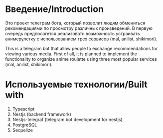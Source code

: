 # Введение/Introduction

Это проект телеграм бота, который позволит людям обмениться рекомендациями по просмотру различных произведений. В первую очередь предполагется реализовать возможность устраивать анимерулетку с использованием трех сервисов (mal, anilist, shikimori).

This is a telegram bot that allow people to exchange recommendations for viewing various media. First of all, it is planned to implement the functionality to organize anime roulette using three most popular services (mal, anilist, shikimori).

# Используемые технологии/Built with

1. Typescript
2. Nestjs (backend framework)
3. Nestjs-telegraf (telegram bot development for nestjs)
4. PostgreSQL
5. Sequelize


